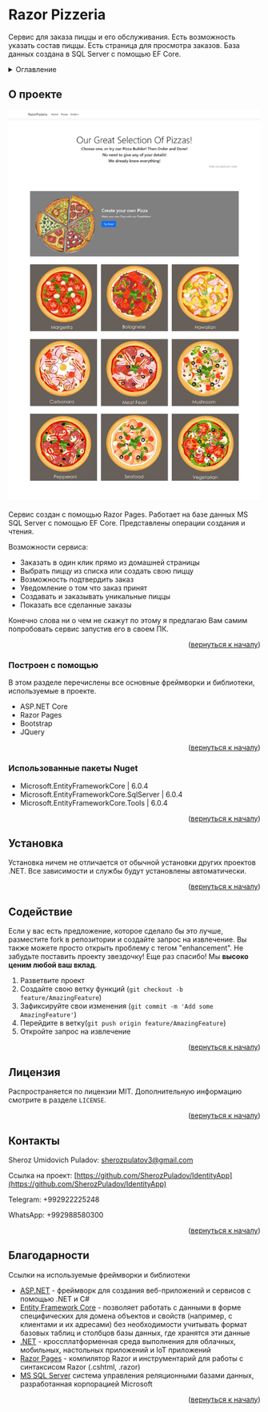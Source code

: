 <!-- PROJECT SHIELDS -->
<!--
*** I'm using markdown "reference style" links for readability.
*** Reference links are enclosed in brackets [ ] instead of parentheses ( ).
*** See the bottom of this document for the declaration of the reference variables
*** for contributors-url, forks-url, etc. This is an optional, concise syntax you may use.
*** https://www.markdownguide.org/basic-syntax/#reference-style-links
-->

<h1 align="left">Razor Pizzeria</h1>

<p>
  Сервис для заказа пиццы и его обслуживания. Есть возможность указать состав пиццы. Есть страница для просмотра заказов. База данных создана в SQL Server с помощью EF Core.
</p>

<!-- TABLE OF CONTENTS -->
<details>
  <summary>Оглавление</summary>
  <ol>
    <li>
      <a href="#about-the-project">О проекте</a>
      <ul>
        <li><a href="#built-with">Построенный с помощью</a></li>
      </ul>
    </li>
    <li>
      <a href="#getting-started">Установка</a>
    </li>
    <li><a href="#contributing">Содействие</a></li>
    <li><a href="#license">Лицензия</a></li>
    <li><a href="#contact">Контакты</a></li>
    <li><a href="#acknowledgments">Благодарности</a></li>
  </ol>
</details>



<!-- ABOUT THE PROJECT -->
## О проекте

[![Product Name Screen Shot][product-screenshot]](https://example.com)

Сервис создан с помощью Razor Pages.  Работает на базе данных MS SQL Server с помощью EF Core. Представлены операции создания и чтения.

Возможности сервиса:
* Заказать в один клик прямо из домашней страницы
* Выбрать пиццу из списка или создать свою пиццу
* Возможность подтвердить заказ 
* Уведомление о том что заказ принят 
* Создавать и заказывать уникальные пиццы
* Показать все сделанные заказы

Конечно слова ни о чем не скажут по этому я предлагаю Вам самим попробовать сервис запустив его в своем ПК.

<p align="right">(<a href="#readme-top">вернуться к началу</a>)</p>



### Построен с помощью

В этом разделе перечислены все основные фреймворки и библиотеки, используемые в проекте.

* ASP.NET Core
* Razor Pages
* Bootstrap
* JQuery

<p align="right">(<a href="#readme-top">вернуться к началу</a>)</p>

### Использованные пакеты Nuget

* Microsoft.EntityFrameworkCore | 6.0.4
* Microsoft.EntityFrameworkCore.SqlServer | 6.0.4
* Microsoft.EntityFrameworkCore.Tools | 6.0.4

<p align="right">(<a href="#readme-top">вернуться к началу</a>)</p>

<!-- GETTING STARTED -->
## Установка

Установка ничем не отличается от обычной установки других проектов .NET.
Все зависимости и службы будут установлены автоматически.

<p align="right">(<a href="#readme-top">вернуться к началу</a>)</p>


<!-- CONTRIBUTING -->
## Содействие

Если у вас есть предложение, которое сделало бы это лучше, разместите fork в репозитории и создайте запрос на извлечение. Вы также можете просто открыть проблему с тегом "enhancement".
Не забудьте поставить проекту звездочку! Еще раз спасибо! Мы **высоко ценим любой ваш вклад**.

1. Разветвите проект
2. Создайте свою ветку функций (`git checkout -b feature/AmazingFeature`)
3. Зафиксируйте свои изменения (`git commit -m 'Add some AmazingFeature'`)
4. Перейдите в ветку(`git push origin feature/AmazingFeature`)
5. Откройте запрос на извлечение

<p align="right">(<a href="#readme-top">вернуться к началу</a>)</p>



<!-- LICENSE -->
## Лицензия

Распространяется по лицензии MIT. Дополнительную информацию смотрите в разделе `LICENSE`.

<p align="right">(<a href="#readme-top">вернуться к началу</a>)</p>



<!-- CONTACT -->
## Контакты

Sheroz Umidovich Puladov:  sherozpulatov3@gmail.com

Ссылка на проект: [https://github.com/SherozPuladov/IdentityApp](https://github.com/SherozPuladov/IdentityApp)

Telegram: +992922225248

WhatsApp: +992988580300


<p align="right">(<a href="#readme-top">вернуться к началу</a>)</p>



<!-- ACKNOWLEDGMENTS -->
## Благодарности

Ссылки на используемые фреймворки и библиотеки

* [ASP.NET](https://github.com/aspnet/Docs) - фреймворк для создания веб-приложений и сервисов с помощью .NET и C#
* [Entity Framework Core](https://github.com/dotnet/efcore) - позволяет работать с данными в форме специфических для домена объектов и свойств (например, с клиентами и их адресами) без необходимости учитывать формат базовых таблиц и столбцов базы данных, где хранятся эти данные
* [.NET](https://github.com/dotnet/runtime) - кроссплатформенная среда выполнения для облачных, мобильных, настольных приложений и IoT приложений
* [Razor Pages](https://github.com/dotnet/razor) - компилятор Razor и инструментарий для работы с синтаксисом Razor (.cshtml, .razor)
* [MS SQL Server](https://www.microsoft.com/en-us/sql-server/sql-server-downloads) система управления реляционными базами данных, разработанная корпорацией Microsoft 

<p align="right">(<a href="#readme-top">вернуться к началу</a>)</p>



<!-- MARKDOWN LINKS & IMAGES -->
<!-- https://www.markdownguide.org/basic-syntax/#reference-style-links -->
[contributors-shield]: https://img.shields.io/github/contributors/othneildrew/Best-README-Template.svg?style=for-the-badge
[contributors-url]: https://github.com/SherozPuladov/IdentityApp/graphs/contributors
[forks-shield]: https://img.shields.io/github/forks/othneildrew/Best-README-Template.svg?style=for-the-badge
[forks-url]: https://github.com/SherozPuladov/IdentityApp/network/members
[stars-shield]: https://img.shields.io/github/stars/othneildrew/Best-README-Template.svg?style=for-the-badge
[stars-url]: https://github.com/SherozPuladov/IdentityApp/stargazers
[issues-shield]: https://img.shields.io/github/issues/othneildrew/Best-README-Template.svg?style=for-the-badge
[issues-url]: https://github.com/SherozPuladov/IdentityApp/issues
[license-shield]: https://img.shields.io/github/license/othneildrew/Best-README-Template.svg?style=for-the-badge
[license-url]: https://github.com/SherozPuladov/IdentityApp/blob/master/LICENCE
[linkedin-shield]: https://img.shields.io/badge/-LinkedIn-black.svg?style=for-the-badge&logo=linkedin&colorB=555
[linkedin-url]: https://linkedin.com/in/othneildrew
[product-screenshot]: Photos/Pizzas-RazorPizzeria.png
[Next.js]: https://img.shields.io/badge/next.js-000000?style=for-the-badge&logo=nextdotjs&logoColor=white
[Next-url]: https://nextjs.org/
[React.js]: https://img.shields.io/badge/React-20232A?style=for-the-badge&logo=react&logoColor=61DAFB
[React-url]: https://reactjs.org/
[Vue.js]: https://img.shields.io/badge/Vue.js-35495E?style=for-the-badge&logo=vuedotjs&logoColor=4FC08D
[Vue-url]: https://vuejs.org/
[Angular.io]: https://img.shields.io/badge/Angular-DD0031?style=for-the-badge&logo=angular&logoColor=white
[Angular-url]: https://angular.io/
[Svelte.dev]: https://img.shields.io/badge/Svelte-4A4A55?style=for-the-badge&logo=svelte&logoColor=FF3E00
[Svelte-url]: https://svelte.dev/
[Laravel.com]: https://img.shields.io/badge/Laravel-FF2D20?style=for-the-badge&logo=laravel&logoColor=white
[Laravel-url]: https://laravel.com
[Bootstrap.com]: https://img.shields.io/badge/Bootstrap-563D7C?style=for-the-badge&logo=bootstrap&logoColor=white
[Bootstrap-url]: https://getbootstrap.com
[JQuery.com]: https://img.shields.io/badge/jQuery-0769AD?style=for-the-badge&logo=jquery&logoColor=white
[JQuery-url]: https://jquery.com 
